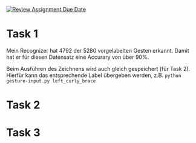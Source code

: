 [![Review Assignment Due Date](https://classroom.github.com/assets/deadline-readme-button-22041afd0340ce965d47ae6ef1cefeee28c7c493a6346c4f15d667ab976d596c.svg)](https://classroom.github.com/a/b5LOHcJJ)


# Task 1

Mein Recognizer hat 4792 der 5280 vorgelabelten Gesten erkannt. Damit hat er für diesen Datensatz eine Accurary von über 90%.

Beim Ausführen des Zeichnens wird auch gleich gespeichert (für Task 2). Hierfür kann das entsprechende Label übergeben werden, z.B. `python gesture-input.py left_curly_brace`

# Task 2

# Task 3
